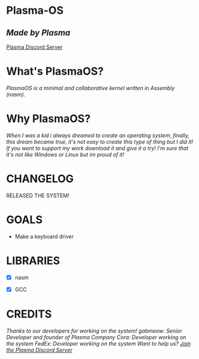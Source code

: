 # Plasma-OS
## _Made by Plasma_

[Plasma Discord Server](https://discord.gg/92RFjFyFHH)

# What's PlasmaOS?
_PlasmaOS is a minimal and collaborative kernel written in Assembly (nasm)._

# Why PlasmaOS?
_When I was a kid i always dreamed to create an operating system, finally, this dream became true, it's not easy to create this type of thing but I did it! If you want to support my work download it and give it a try! I'm sure that it's not like Windows or Linux but im proud of it!_

# CHANGELOG
RELEASED THE SYSTEM!

# GOALS
- Make a keyboard driver

# LIBRARIES
- [x] nasm
- [x] GCC


# CREDITS
_Thanks to our developers for working on the system!
gabmeow: Senior Developer and founder of Plasma Company
Cora: Developer working on the system
FedEx: Developer working on the system
Want to help us? [Join the Plasma Discord Server](https://discord.gg/92RFjFyFHH)_
